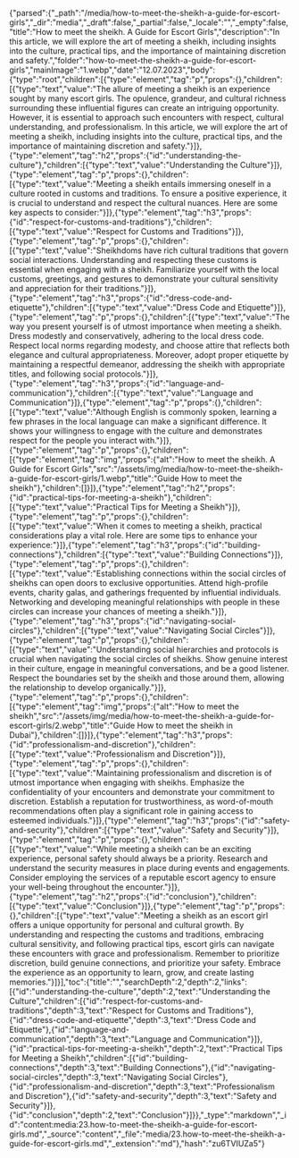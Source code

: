 {"parsed":{"_path":"/media/how-to-meet-the-sheikh-a-guide-for-escort-girls","_dir":"media","_draft":false,"_partial":false,"_locale":"","_empty":false,"title":"How to meet the sheikh. A Guide for Escort Girls","description":"In this article, we will explore the art of meeting a sheikh, including insights into the culture, practical tips, and the importance of maintaining discretion and safety.","folder":"how-to-meet-the-sheikh-a-guide-for-escort-girls","mainImage":"1.webp","date":"12.07.2023","body":{"type":"root","children":[{"type":"element","tag":"p","props":{},"children":[{"type":"text","value":"The allure of meeting a sheikh is an experience sought by many escort girls. The opulence, grandeur, and cultural richness surrounding these influential figures can create an intriguing opportunity. However, it is essential to approach such encounters with respect, cultural understanding, and professionalism. In this article, we will explore the art of meeting a sheikh, including insights into the culture, practical tips, and the importance of maintaining discretion and safety."}]},{"type":"element","tag":"h2","props":{"id":"understanding-the-culture"},"children":[{"type":"text","value":"Understanding the Culture"}]},{"type":"element","tag":"p","props":{},"children":[{"type":"text","value":"Meeting a sheikh entails immersing oneself in a culture rooted in customs and traditions. To ensure a positive experience, it is crucial to understand and respect the cultural nuances. Here are some key aspects to consider:"}]},{"type":"element","tag":"h3","props":{"id":"respect-for-customs-and-traditions"},"children":[{"type":"text","value":"Respect for Customs and Traditions"}]},{"type":"element","tag":"p","props":{},"children":[{"type":"text","value":"Sheikhdoms have rich cultural traditions that govern social interactions. Understanding and respecting these customs is essential when engaging with a sheikh. Familiarize yourself with the local customs, greetings, and gestures to demonstrate your cultural sensitivity and appreciation for their traditions."}]},{"type":"element","tag":"h3","props":{"id":"dress-code-and-etiquette"},"children":[{"type":"text","value":"Dress Code and Etiquette"}]},{"type":"element","tag":"p","props":{},"children":[{"type":"text","value":"The way you present yourself is of utmost importance when meeting a sheikh. Dress modestly and conservatively, adhering to the local dress code. Respect local norms regarding modesty, and choose attire that reflects both elegance and cultural appropriateness. Moreover, adopt proper etiquette by maintaining a respectful demeanor, addressing the sheikh with appropriate titles, and following social protocols."}]},{"type":"element","tag":"h3","props":{"id":"language-and-communication"},"children":[{"type":"text","value":"Language and Communication"}]},{"type":"element","tag":"p","props":{},"children":[{"type":"text","value":"Although English is commonly spoken, learning a few phrases in the local language can make a significant difference. It shows your willingness to engage with the culture and demonstrates respect for the people you interact with."}]},{"type":"element","tag":"p","props":{},"children":[{"type":"element","tag":"img","props":{"alt":"How to meet the sheikh. A Guide for Escort Girls","src":"/assets/img/media/how-to-meet-the-sheikh-a-guide-for-escort-girls/1.webp","title":"Guide How to meet the sheikh"},"children":[]}]},{"type":"element","tag":"h2","props":{"id":"practical-tips-for-meeting-a-sheikh"},"children":[{"type":"text","value":"Practical Tips for Meeting a Sheikh"}]},{"type":"element","tag":"p","props":{},"children":[{"type":"text","value":"When it comes to meeting a sheikh, practical considerations play a vital role. Here are some tips to enhance your experience:"}]},{"type":"element","tag":"h3","props":{"id":"building-connections"},"children":[{"type":"text","value":"Building Connections"}]},{"type":"element","tag":"p","props":{},"children":[{"type":"text","value":"Establishing connections within the social circles of sheikhs can open doors to exclusive opportunities. Attend high-profile events, charity galas, and gatherings frequented by influential individuals. Networking and developing meaningful relationships with people in these circles can increase your chances of meeting a sheikh."}]},{"type":"element","tag":"h3","props":{"id":"navigating-social-circles"},"children":[{"type":"text","value":"Navigating Social Circles"}]},{"type":"element","tag":"p","props":{},"children":[{"type":"text","value":"Understanding social hierarchies and protocols is crucial when navigating the social circles of sheikhs. Show genuine interest in their culture, engage in meaningful conversations, and be a good listener. Respect the boundaries set by the sheikh and those around them, allowing the relationship to develop organically."}]},{"type":"element","tag":"p","props":{},"children":[{"type":"element","tag":"img","props":{"alt":"How to meet the sheikh","src":"/assets/img/media/how-to-meet-the-sheikh-a-guide-for-escort-girls/2.webp","title":"Guide How to meet the sheikh in Dubai"},"children":[]}]},{"type":"element","tag":"h3","props":{"id":"professionalism-and-discretion"},"children":[{"type":"text","value":"Professionalism and Discretion"}]},{"type":"element","tag":"p","props":{},"children":[{"type":"text","value":"Maintaining professionalism and discretion is of utmost importance when engaging with sheikhs. Emphasize the confidentiality of your encounters and demonstrate your commitment to discretion. Establish a reputation for trustworthiness, as word-of-mouth recommendations often play a significant role in gaining access to esteemed individuals."}]},{"type":"element","tag":"h3","props":{"id":"safety-and-security"},"children":[{"type":"text","value":"Safety and Security"}]},{"type":"element","tag":"p","props":{},"children":[{"type":"text","value":"While meeting a sheikh can be an exciting experience, personal safety should always be a priority. Research and understand the security measures in place during events and engagements. Consider employing the services of a reputable escort agency to ensure your well-being throughout the encounter."}]},{"type":"element","tag":"h2","props":{"id":"conclusion"},"children":[{"type":"text","value":"Conclusion"}]},{"type":"element","tag":"p","props":{},"children":[{"type":"text","value":"Meeting a sheikh as an escort girl offers a unique opportunity for personal and cultural growth. By understanding and respecting the customs and traditions, embracing cultural sensitivity, and following practical tips, escort girls can navigate these encounters with grace and professionalism. Remember to prioritize discretion, build genuine connections, and prioritize your safety. Embrace the experience as an opportunity to learn, grow, and create lasting memories."}]}],"toc":{"title":"","searchDepth":2,"depth":2,"links":[{"id":"understanding-the-culture","depth":2,"text":"Understanding the Culture","children":[{"id":"respect-for-customs-and-traditions","depth":3,"text":"Respect for Customs and Traditions"},{"id":"dress-code-and-etiquette","depth":3,"text":"Dress Code and Etiquette"},{"id":"language-and-communication","depth":3,"text":"Language and Communication"}]},{"id":"practical-tips-for-meeting-a-sheikh","depth":2,"text":"Practical Tips for Meeting a Sheikh","children":[{"id":"building-connections","depth":3,"text":"Building Connections"},{"id":"navigating-social-circles","depth":3,"text":"Navigating Social Circles"},{"id":"professionalism-and-discretion","depth":3,"text":"Professionalism and Discretion"},{"id":"safety-and-security","depth":3,"text":"Safety and Security"}]},{"id":"conclusion","depth":2,"text":"Conclusion"}]}},"_type":"markdown","_id":"content:media:23.how-to-meet-the-sheikh-a-guide-for-escort-girls.md","_source":"content","_file":"media/23.how-to-meet-the-sheikh-a-guide-for-escort-girls.md","_extension":"md"},"hash":"zu6TVIUZa5"}